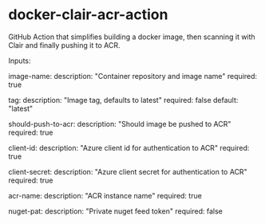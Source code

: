 # docker-clair-acr-action
GitHub Action that simplifies building a docker image, then scanning it with Clair and finally pushing it to ACR.

Inputs:
  
  image-name:
    description: "Container repository and image name"
    required: true

  tag:
    description: "Image tag, defaults to latest"
    required: false
    default: "latest"

  should-push-to-acr:
    description: "Should image be pushed to ACR"
    required: true

  client-id:
    description: "Azure client id for authentication to ACR"
    required: true

  client-secret:
    description: "Azure client secret for authentication to ACR"
    required: true

  acr-name:
    description: "ACR instance name"
    required: true

  nuget-pat:
    description: "Private nuget feed token"
    required: false